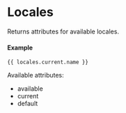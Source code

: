 # Locales

Returns attributes for available locales.

#### Example

~~~ liquid
{{ locales.current.name }}
~~~

Available attributes:

* available
* current
* default

